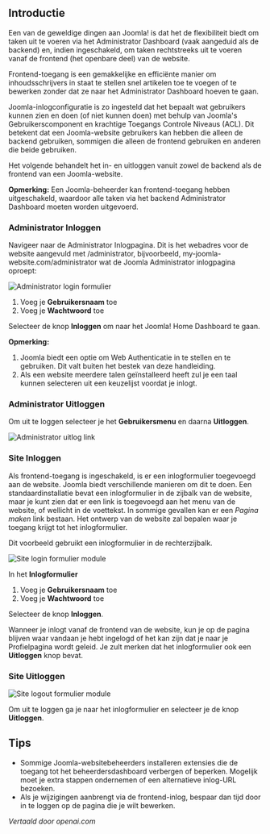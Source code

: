 <!-- Filename: J4.x:Logging_in_to_Joomla / Display title: Inloggen bij Joomla -->

## Introductie

Een van de geweldige dingen aan Joomla! is dat het de flexibiliteit biedt om taken uit te voeren via het Administrator Dashboard (vaak aangeduid als de backend) en, indien ingeschakeld, om taken rechtstreeks uit te voeren vanaf de frontend (het openbare deel) van de website.

Frontend-toegang is een gemakkelijke en efficiënte manier om inhoudsschrijvers in staat te stellen snel artikelen toe te voegen of te bewerken zonder dat ze naar het Administrator Dashboard hoeven te gaan.

Joomla-inlogconfiguratie is zo ingesteld dat het bepaalt wat gebruikers kunnen zien en doen (of niet kunnen doen) met behulp van Joomla's Gebruikerscomponent en krachtige Toegangs Controle Niveaus (ACL). Dit betekent dat een Joomla-website gebruikers kan hebben die alleen de backend gebruiken, sommigen die alleen de frontend gebruiken en anderen die beide gebruiken.

Het volgende behandelt het in- en uitloggen vanuit zowel de backend als de frontend van een Joomla-website.

**Opmerking:** Een Joomla-beheerder kan frontend-toegang hebben uitgeschakeld, waardoor alle taken via het backend Administrator Dashboard moeten worden uitgevoerd.

### Administrator Inloggen

Navigeer naar de Administrator Inlogpagina. Dit is het webadres voor de website aangevuld met /administrator, bijvoorbeeld, my-joomla-website.com/administrator wat de Joomla Administrator 
inlogpagina oproept:

![Administrator login formulier](../../../en/images/getting-started/logging-in-to-joomla-administrator-login-form.png)

1.  Voeg je **Gebruikersnaam** toe
2.  Voeg je **Wachtwoord** toe

Selecteer de knop **Inloggen** om naar het Joomla! Home Dashboard te gaan.

**Opmerking:**

1.  Joomla biedt een optie om Web Authenticatie in te stellen en te gebruiken. 
    Dit valt buiten het bestek van deze handleiding.
2.  Als een website meerdere talen geïnstalleerd heeft zul je een taal kunnen selecteren uit een keuzelijst voordat je inlogt.

### Administrator Uitloggen

Om uit te loggen selecteer je het **Gebruikersmenu** en daarna **Uitloggen**.

![Administrator uitlog link](../../../en/images/getting-started/logging-in-to-joomla-logout-link.png)

### Site Inloggen

Als frontend-toegang is ingeschakeld, is er een inlogformulier toegevoegd aan de website. Joomla biedt verschillende manieren om dit te doen. Een standaardinstallatie bevat een inlogformulier in de zijbalk van de website, maar je kunt zien dat er een link is toegevoegd aan het menu van de website, of wellicht in de voettekst. In sommige gevallen kan er een *Pagina maken* link bestaan. Het ontwerp van de website zal bepalen waar je toegang krijgt tot het inlogformulier.

Dit voorbeeld gebruikt een inlogformulier in de rechterzijbalk.

![Site login formulier module](../../../en/images/getting-started/logging-in-to-joomla-site-login-form.png)

In het **Inlogformulier**

1.  Voeg je **Gebruikersnaam** toe
2.  Voeg je **Wachtwoord** toe

Selecteer de knop **Inloggen**.

Wanneer je inlogt vanaf de frontend van de website, kun je op de pagina blijven waar vandaan je hebt ingelogd of het kan zijn dat je naar je Profielpagina wordt geleid. Je zult merken dat het inlogformulier ook een **Uitloggen** knop bevat.

### Site Uitloggen

![Site logout formulier module](../../../en/images/getting-started/logging-in-to-joomla-site-logout-form.png)

Om uit te loggen ga je naar het inlogformulier en selecteer je de knop **Uitloggen**.  

## Tips

- Sommige Joomla-websitebeheerders installeren extensies die de toegang tot het beheerdersdashboard verbergen of beperken. Mogelijk moet je extra stappen ondernemen of een alternatieve inlog-URL bezoeken.
- Als je wijzigingen aanbrengt via de frontend-inlog, bespaar dan tijd door in te loggen op de pagina die je wilt bewerken.

*Vertaald door openai.com*

